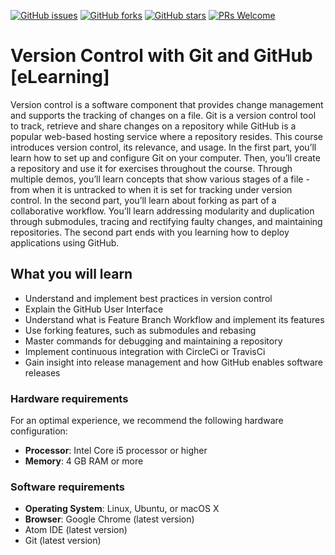 [![GitHub issues](https://img.shields.io/github/issues/TrainingByPackt/Version-Control-with-Git-and-GitHub-eLearning.svg)](https://github.com/TrainingByPackt/Version-Control-with-Git-and-GitHub-eLearning/issues)
[![GitHub forks](https://img.shields.io/github/forks/TrainingByPackt/Version-Control-with-Git-and-GitHub-eLearning.svg)](https://github.com/TrainingByPackt/Version-Control-with-Git-and-GitHub-eLearning/network)
[![GitHub stars](https://img.shields.io/github/stars/TrainingByPackt/Version-Control-with-Git-and-GitHub-eLearning.svg)](https://github.com/TrainingByPackt/Version-Control-with-Git-and-GitHub-eLearning/stargazers)
[![PRs Welcome](https://img.shields.io/badge/PRs-welcome-brightgreen.svg)](https://github.com/TrainingByPackt/Version-Control-with-Git-and-GitHub-eLearning/pulls)

# Version Control with Git and GitHub [eLearning]
Version control is a software component that provides change management and supports the tracking of changes on a file. Git is a version control tool to track, retrieve and share changes on a repository while GitHub is a popular web-based hosting service where a repository resides.
This course introduces version control, its relevance, and usage. In the first part, you’ll learn how to set up and configure Git on your computer. Then, you’ll create a repository and use it for exercises throughout the course. Through multiple demos, you’ll learn concepts that show various stages of a file - from when it is untracked to when it is set for tracking under version control. In the second part, you’ll learn about forking as part of a collaborative workflow. You’ll learn addressing modularity and duplication through submodules, tracing and rectifying faulty changes, and maintaining repositories. The second part ends with you learning how to deploy applications using GitHub.


## What you will learn
* Understand and implement best practices in version control
* Explain the GitHub User Interface
* Understand what is Feature Branch Workflow and implement its features
* Use forking features, such as submodules and rebasing
* Master commands for debugging and maintaining a repository
* Implement continuous integration with CircleCi or TravisCi
* Gain insight into release management and how GitHub enables software releases


### Hardware requirements
For an optimal experience, we recommend the following hardware configuration:
* **Processor**: Intel Core i5 processor or higher
* **Memory**: 4 GB RAM or more


### Software requirements
*	**Operating System**: Linux, Ubuntu, or macOS X
*	**Browser**: Google Chrome (latest version)
*	Atom IDE (latest version)
*	Git  (latest version)

